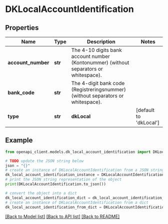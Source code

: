 # DKLocalAccountIdentification


## Properties

Name | Type | Description | Notes
------------ | ------------- | ------------- | -------------
**account_number** | **str** | The 4-10 digits bank account number (Kontonummer) (without separators or whitespace). | 
**bank_code** | **str** | The 4-digit bank code (Registreringsnummer) (without separators or whitespace). | 
**type** | **str** | **dkLocal** | [default to 'dkLocal']

## Example

```python
from openapi_client.models.dk_local_account_identification import DKLocalAccountIdentification

# TODO update the JSON string below
json = "{}"
# create an instance of DKLocalAccountIdentification from a JSON string
dk_local_account_identification_instance = DKLocalAccountIdentification.from_json(json)
# print the JSON string representation of the object
print(DKLocalAccountIdentification.to_json())

# convert the object into a dict
dk_local_account_identification_dict = dk_local_account_identification_instance.to_dict()
# create an instance of DKLocalAccountIdentification from a dict
dk_local_account_identification_from_dict = DKLocalAccountIdentification.from_dict(dk_local_account_identification_dict)
```
[[Back to Model list]](../README.md#documentation-for-models) [[Back to API list]](../README.md#documentation-for-api-endpoints) [[Back to README]](../README.md)



